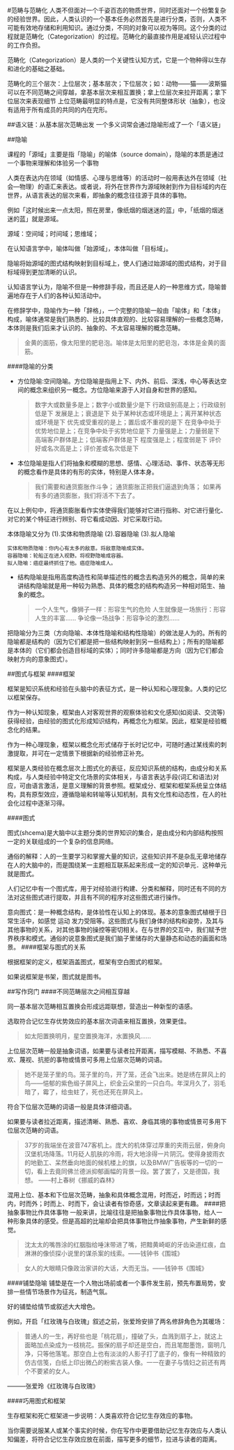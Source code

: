 
#范畴与范畴化
人类不但面对一个千姿百态的物质世界，同时还面对一个纷繁复杂的经验世界。因此，人类认识的一个基本任务必然首先是进行分类，否则，人类不可能有效地存储和利用知识。通过分类，不同的对象可以视为等同。这个分类的过程就是范畴化（Categorization）的过程。范畴化的最直接作用是减轻认识过程中的工作负担。

范畴化（Categorization）是人类的一个关键性认知方式，它是一个物种得以生存和进化的基础之基础。

范畴化的三个层次：上位层次；基本层次；下位层次；如：动物——猫——波斯猫
可以在不同范畴之间穿越，拿基本层次来相互置换；拿上位层次来拉开距离；拿下位层次来表现细节
上位范畴最明显的特点是，它没有共同整体形状（抽象），也没有适用于所有成员的共同的内在完形。


##语义链：从基本层次范畴出发
一个多义词常会通过隐喻形成了一个「语义链」


##隐喻

课程的「源域」主要是指「隐喻」的喻体（source domain），隐喻的本质是通过一个事物来理解和体验另一个事物

人类在表达内在领域（如情感、心理与思维等）的活动时一般用表达外在领域（社会—物理）的语汇来表达。或者说，将外在世界作为源域映射到作为目标域的内在世界，从语言表达的层次来看，即抽象的概念往往源于具体的事物。

例如「这时候出来一点太阳，照在房里，像纸烟的烟迷迷的蓝」中，「纸烟的烟迷迷的蓝」就是源域。

源域：空间域；时间域；思维域；



在认知语言学中，喻体叫做「始源域」，本体叫做「目标域」。

隐喻将始源域的图式结构映射到目标域上，使人们通过始源域的图式结构，对于目标域得到更加清晰的认识。

认知语言学认为，隐喻不但是一种修辞手段，而且还是人的一种思维方式，隐喻普遍地存在于人们的各种认知活动中。

在修辞学中，隐喻作为一种「辞格」，一个完整的隐喻一般由「喻体」和「本体」构成，喻体通常是我们熟悉的、比较具体直观的、比较容易理解的一些概念范畴，本体则是我们后来才认识的、抽象的、不太容易理解的概念范畴。

>金黄的面筋，像太阳里的肥皂泡。喻体是太阳里的肥皂泡，本体是金黄的面筋。

####隐喻的分类

- 方位隐喻:空间隐喻。方位隐喻是指用上下、内外、前后、深浅，中心等表达空间的概念来组织另一概念。方位隐喻来源于人对自身和世界的感知。

    >数字大或数量多是上；数字小或数量少是下
    行政级别高是上；行政级别低是下
    发展是上；衰退是下
    处于某种状态或环境是上；离开某种状态或环境是下
    优先或受重视的是上；置后或不重视的是下
    在竞争中处于优势地位是上；在竞争中处于劣势地位是下
    力量强是上；力量弱是下
    高端客户群体是上；低端客户群体是下
    程度强是上；程度弱是下
    评价好或名次高是上；评价差或名次低是下

- 本位隐喻是指人们将抽象和模糊的思想、感情、心理活动、事件、状态等无形的概念看作是具体的有形的实体，特别是人体本身。

    >我们需要和通货膨胀作斗争；
    通货膨胀正把我们逼退到角落；
    如果再有多的通货膨胀，我们将活不下去了。

在以上例句中，将通货膨胀看作实体使得我们能够对它进行指称、对它进行量化、 对它的某个特征进行辨别、将它看成动因、对它采取行动。

本体隐喻又分为
(1).实体和物质隐喻
(2).容器隐喻
(3).拟人隐喻

    实体和物质隐喻：你内心有太多的敌意。将敌意隐喻成实体。
    容器隐喻：轮船正在进入视野。将视野隐喻成容器。
    拟人隐喻：癌症最终抓住了他。癌症隐喻成人。


- 结构隐喻是指用高度构造性和简单描述性的概念去构造另外的概念，简单的来讲结构隐喻就是用一种较为熟悉、具体的概念的结构构造另一种相对陌生、抽象的概念。

    >一个人生气，像狮子一样：形容生气的危险
    人生就像是一场旅行：形容人生的丰富……
    争论像一场战争：形容争论的激烈……

把隐喻分为三类（方向隐喻、本体性隐喻和结构性隐喻）的做法是人为的。所有的隐喻都是结构的（因为它们都是把一些结构映射到另一些结构上）；所有的隐喻都是本体的（它们都会创造目标域的实体）；同时许多隐喻都是方向（因为它们都会映射方向的意象图式）。

##图式与框架
####框架


框架是知识系统和经验在头脑中的表征方式，是一种认知和心理现象。人类的记忆以框架保存。

作为一种认知现象，框架由人对客观世界的观察体验和文化感知(如阅读、交流等)获得经验，由经验的图式化形成知识结构，再概念化为框架。因此，框架是经验概念化的结果。

作为一种心理现象，框架以概念化形式储存于长时记忆中，可随时通过某线索的刺激提取，并可在一定情景下根据新的经验修正补充。

框架是人类经验在概念层次上图式化的表征，反应知识系统的结构，由成分和关系构成，与人类经验中特定文化场景的实体相关，与语言表达手段(词汇和语法)对应，可由语言激活，是意义理解的背景参照。框架成分、框架和框架系统呈立体结构，具有原型效应，遵循隐喻和转喻等认知机制，具有文化性和动态性，在人的社会化过程中逐渐习得。

####图式

图式(shcema)是大脑中以主题分类的世界知识的集合，是由成分和内部结构按照一定的关联组成的一个复杂的信息网络。

通俗的解释：人的一生要学习和掌握大量的知识，这些知识并不是杂乱无章地储存在人的大脑中的，而是围绕某一主题相互联系起来形成一定的知识单元．这种单元就是图式。

人们记忆中有一个图式库，用于对经验进行构建、分类和解释，同时还有不同的方法对这些图式进行提取，并且有不同的程序对这些图式进行操作。

意向图式：是一种概念结构，是体验性在认知上的体现。基本的意象图式植根于日常生活中，如感觉 运动 发力受阻等。这些图式与我们身体的结构和姿势，及其与其他事物的关系，对其他事物的操控等密切相关。在与世界的交互中，我们赋予世界秩序和模式。通俗的说意象图式是我们脑子里储存的大量静态和动态的画面和场景。
####框架与图式的关系

根据框架的定义，框架涵盖图式，框架有空白图式的框架。

如果说框架是书架，图式就是图书。



##写作窍门
####不同范畴层次之间相互穿越

同一基本层次范畴相互置换会形成远距联想，营造出一种新型的语感。

选取符合记忆生存优势效应的基本层次词语来相互置换，效果更佳。

>如太阳置换明月，星空置换海洋，水置换风……



上位层次范畴一般是抽象词语，如果要与读者拉开距离，描写模糊、不熟悉、不喜欢、蔑视、抗拒的事物或情景可多用上位层次范畴的词语。

>她不是笼子里的鸟。笼子里的鸟，开了笼，还会飞出来。她是绣在屏风上的鸟——悒郁的紫色缎子屏风上，织金云朵里的一只白鸟。年深月久了，羽毛暗了，霉了，给虫蛀了，死也还死在屏风上。

符合下位层次范畴的词语一般是具体详细词语。

如果要与读者拉近距离，描述清晰、熟悉、喜欢、身临其境的事物或情景可多用下位层次范畴的词语。

>37岁的我端坐在波音747客机上。庞大的机体穿过厚重的夹雨云层，俯身向汉堡机场降落。11月砭人肌肤的冷雨，将大地涂得一片阴沉。使得身披雨衣的地勤工、呆然垂向地面的候机楼上的旗，以及BMW广告板等的一切的一切，看上去竟同佛兰德派抑郁画幅的背景一段。罢了罢了，又是德国，我想。
                               ——村上春树《挪威的森林》


混用上位、基本和下位层次范畴，抽象和具体概念混用，时而近，时而远；时而内，时而外；时而上、时而下，会让读者有惊奇感，文章读起来更有趣。
####把抽象事物比作具体事物
一般来讲，比喻往往是把抽象事物比作具体事物，给人一种形象具体的感受。但是高超的比喻却会把具体事物比作抽象事物，产生新鲜的感觉。

>沈太太的嘴唇涂的红胭脂给唾沫带进了嘴，把黯黄崎岖的牙齿染道红痕，血淋淋的像侦探小说里的谋杀案的线索。——钱钟书《围城》

>女人的大眼睛只像政治家讲的大话，大而无当。——钱钟书《围城》


####铺垫隐喻
铺垫是在一个人物出场前或者一个事件发生前，预先布置局势，安排一些情节场景作为征兆，制造气氛。

好的铺垫给情节或叙述大大增色。

例如，开启「红玫瑰与白玫瑰」叙述之前，张爱玲安排了两名修辞角色为其暖场：

>普通人的一生，再好些也是「桃花扇」，撞破了头，血溅到扇子上，就这上面略加点染成为一枝桃花。振保的扇子却还是空白，而且笔酣墨饱，窗明几净，只等他落笔。那空白上也有淡淡的人影子打了底子的，像有一种精致的仿古信笺，白纸上印出微凸的粉紫古装人像。一一在妻子与情妇之前还有两个不要紧的女人。

———张爱玲《红玫瑰与白玫瑰》

####巧用图式和框架

生存框架和死亡框架进一步说明：人类喜欢符合记忆生存效应的事物。

当你需要说服某人或某个事实的时候，你在写作中更要借助记忆生存效应与人类认知偏差，将符合记忆生存效应放在前面，描写更多的细节，拉进与读者的距离。

